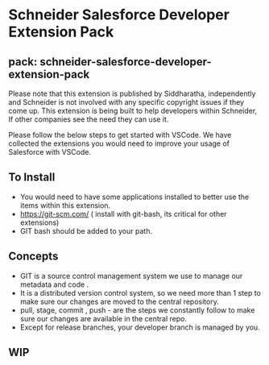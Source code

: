 # Schneider Salesforce Developer Extension Pack
## pack: schneider-salesforce-developer-extension-pack
Please note that this extension is published by Siddharatha, independently and Schneider is not involved with any specific copyright issues if they come up. This extension is being built to help developers within Schneider, If other companies see the need they can use it.

Please follow the below steps to get started with VSCode. We have collected the extensions you would need to improve your usage of Salesforce with VSCode.

## To Install 
- You would need to have some applications installed to better use the items within this extension.
- https://git-scm.com/ ( install with git-bash, its critical for other extensions)
- GIT bash should be added to your path.

## Concepts
- GIT is a source control management system we use to manage our metadata and code .
- It is a distributed version control system, so we need more than 1 step to make sure our changes are moved to the central repository.
- pull, stage, commit , push - are the steps we constantly follow to make sure our changes are available in the central repo.
- Except for release branches, your developer branch is managed by you.

## WIP
